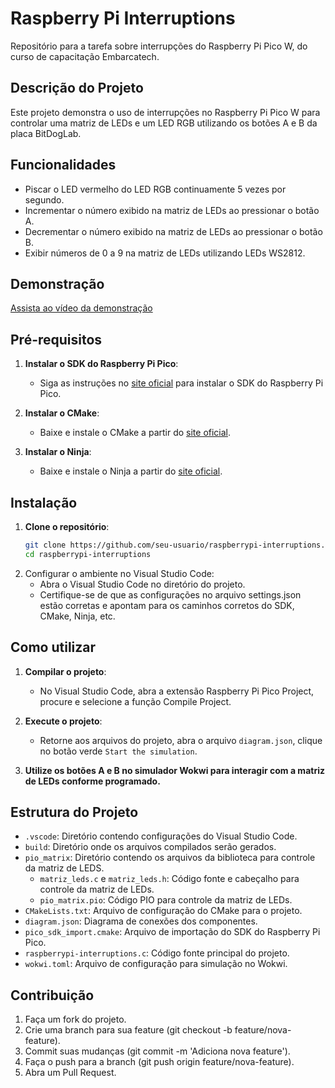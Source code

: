 # Raspberry Pi Interruptions

Repositório para a tarefa sobre interrupções do Raspberry Pi Pico W, do curso de capacitação Embarcatech.

## Descrição do Projeto

Este projeto demonstra o uso de interrupções no Raspberry Pi Pico W para controlar uma matriz de LEDs e um LED RGB utilizando os botões A e B da placa BitDogLab.

## Funcionalidades

- Piscar o LED vermelho do LED RGB continuamente 5 vezes por segundo.
- Incrementar o número exibido na matriz de LEDs ao pressionar o botão A.
- Decrementar o número exibido na matriz de LEDs ao pressionar o botão B.
- Exibir números de 0 a 9 na matriz de LEDs utilizando LEDs WS2812.

## Demonstração

[Assista ao vídeo da demonstração](https://www.dropbox.com/scl/fi/ymj6y6t767gvat7lg08u7/Tarefa_Interrup-es.mp4?rlkey=ifr3i33jaqszk3syztf37560a&st=vl7pqhkq&dl=0)

## Pré-requisitos

1. **Instalar o SDK do Raspberry Pi Pico**:
   - Siga as instruções no [site oficial](https://github.com/raspberrypi/pico-sdk) para instalar o SDK do Raspberry Pi Pico.

2. **Instalar o CMake**:
   - Baixe e instale o CMake a partir do [site oficial](https://cmake.org/download/).

3. **Instalar o Ninja**:
   - Baixe e instale o Ninja a partir do [site oficial](https://ninja-build.org/).

## Instalação

1. **Clone o repositório**:
   ```sh
   git clone https://github.com/seu-usuario/raspberrypi-interruptions.git
   cd raspberrypi-interruptions
   ```
2. Configurar o ambiente no Visual Studio Code:
    - Abra o Visual Studio Code no diretório do projeto.
    - Certifique-se de que as configurações no arquivo settings.json estão corretas e apontam para os caminhos corretos do SDK, CMake, Ninja, etc.

## Como utilizar

1. **Compilar o projeto**:
    - No Visual Studio Code, abra a extensão Raspberry Pi Pico Project, procure e selecione a função Compile Project.

2. **Execute o projeto**:
    - Retorne aos arquivos do projeto, abra o arquivo ``diagram.json``, clique no botão verde ``Start the simulation``.

3. **Utilize os botões A e B no simulador Wokwi para interagir com a matriz de LEDs conforme programado.**

## Estrutura do Projeto

- ``.vscode``: Diretório contendo configurações do Visual Studio Code.
- ``build``: Diretório onde os arquivos compilados serão gerados.
- ``pio_matrix``: Diretório contendo os arquivos da biblioteca para controle da matriz de LEDS.
   - ``matriz_leds.c`` e ``matriz_leds.h``: Código fonte e cabeçalho para controle da matriz de LEDs.
   - ``pio_matrix.pio``: Código PIO para controle da matriz de LEDs.
- ``CMakeLists.txt``: Arquivo de configuração do CMake para o projeto.
- ``diagram.json``: Diagrama de conexões dos componentes.
- ``pico_sdk_import.cmake``: Arquivo de importação do SDK do Raspberry Pi Pico.
- ``raspberrypi-interruptions.c``: Código fonte principal do projeto.
- ``wokwi.toml``: Arquivo de configuração para simulação no Wokwi.

## Contribuição

1. Faça um fork do projeto.
2. Crie uma branch para sua feature (git checkout -b feature/nova-feature).
3. Commit suas mudanças (git commit -m 'Adiciona nova feature').
4. Faça o push para a branch (git push origin feature/nova-feature).
5. Abra um Pull Request.